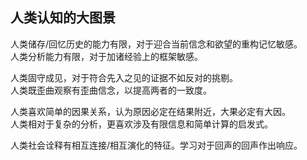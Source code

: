## 人类认知的大图景

人类储存/回忆历史的能力有限，对于迎合当前信念和欲望的重构记忆敏感。  
人类分析能力有限，对于加诸经验上的框架敏感。  

人类固守成见，对于符合先入之见的证据不如反对的挑剔。  
人类既歪曲观察有歪曲信念，以提高两者的一致度。  

人类喜欢简单的因果关系，认为原因必定在结果附近，大果必定有大因。  
人类相对于复杂的分析，更喜欢涉及有限信息和简单计算的启发式。  

人类社会诠释有相互连接/相互演化的特征。学习对于回声的回声作出响应。

